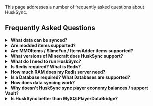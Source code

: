 This page addresses a number of frequently asked questions about HuskSync.

## Frequently Asked Questions

<details>
<summary>&nbsp;<b>What data can be synced?</b></summary>

HuskSync supports synchronising a wide range of different data elements, each of which can be toggled to your liking. Please check out the [[Sync Features]] page for a full list.

</details>

<details>
<summary>&nbsp;<b>Are modded items supported?</b></summary>

On Fabric, modded items should usually sync as you would expect with HuskSync. Note that mods which store additional data separate from item NBT on each server may not work as expected. Mod developers &mdash; check out the [[Custom Data API]] for information on how to get your mod's data syncing!

On Spigot, if you're running HuskSync on Arclight or similar, please note we will not be able to provide you with support, but have been reported to save & sync correctly with HuskSync v3.x+.

Please note we cannot guarantee compatibility with everything &mdash; test thoroughly!

</details>

<details>
<summary>&nbsp;<b>Are MMOItems / SlimeFun / ItemsAdder items supported?</b></summary>

These custom item Spigot plugins should work as expected provided they inject data into item NBT in a standard way.

Please note we cannot guarantee compatibility with everything &mdash; test thoroughly!

</details>

<details>
<summary>&nbsp;<b>What versions of Minecraft does HuskSync support?</b></summary>

Check the [[Compatibility]] table. In addition to the latest release of Minecraft, the latest version of HuskSync will support specific older versions based on popularity and mod support.

If your server's version of Minecraft isn't supported by the latest release, there's plenty of older, stable versions of HuskSync you can download, though note support for these versions will be limited.

</details>

<details>
<summary>&nbsp;<b>What do I need to run HuskSync?</b></summary>

See the [Requirements](setup#requirements) section under Setup.

You need a [[Database]] server, a [[Redis]] server, and [compatible Minecraft servers](compatibility).

</details>

<details>
<summary>&nbsp;<b>Is Redis required? What is Redis?</b></summary>

Yes, HuskSync requires a [[Redis]] server **in addition to a [[Database]] server** to operate.

Redis is an in-memory database server used for caching data at scale and sending messages across a network. You have a Redis server in a similar fashion to the way you have a MySQL database server. If you're using a Minecraft hosting company, you'll want to contact their support and ask if they offer Redis. If you're looking for a host, I have a list of some popular hosts and whether they support Redis [available to view here.](https://william278.net/docs/website/redis-hosts)

For more information, check our [Redis setup instructions](redis).

</details>

<details>
<summary>&nbsp;<b>How much RAM does my Redis server need?</b></summary>

We recommend your Redis server has 1GB of RAM, and that your Redis server is installed locally (on the same server as your game servers, or at least on the server running your Velocity/BungeeCord/Waterfall proxy).

</details>

<details>
<summary>&nbsp;<b>Is a Database required? What Databases are supported?</b></summary>

Yes. HuskSync requires both a [[Database]] server and a [[Redis]] server to operate.

HuskSync supports the following database types:
* MySQL v8.0+
* MariaDB v5.0+
* PostgreSQL
* MongoDB

</details>

<details>
<summary>&nbsp;<b>How does data syncing work?</b></summary>

HuskSync makes use of both MySQL and Redis for optimal data synchronization. You have the option of using one of two [[Sync Modes]], which synchronize data between servers (`DELAY` or `LOCKSTEP`)

When a user changes servers, in addition to data being saved to MySQL, it is also cached via the Redis server with a temporary expiry key. When changing servers, the receiving server detects the key and sets the user data from Redis. When a player rejoins the network, the system fetches the last-saved data snapshot from the MySQL Database.

This approach is able to dramatically improve both synchronization performance and reliability. A few other techniques are used to optimize this process, such as compressing the serialized user data json using Snappy.

</details>

<details>
<summary>&nbsp;<b>Why doesn't HuskSync sync player economy balances / support Vault?</b></summary>

This is a very common request, but there's a good reason why HuskSync does not support this.

Vault is a plugin that provides a common API for developers to do two things:

1. Developers can _implement_ Vault to create economy plugins
2. Developers can _target_ Vault to modify and check economy balances without having to write code to hook into individual economy plugins

In essence, Vault is beneficial as it allows developers to write less code. A developer only needs to write code that targets the Vault API when you need to do stuff with player economy balances.

_Vault itself, however, is not an Economy plugin_. The developers of Economy plugins that _implement_ are responsible for writing the implementation code and database systems for creating player economy accounts and updating balances. By extension, this also means it is the responsibility of Economy plugin developers to implement Vault's API in a way that allows that data to be synchronized cross-server; Vault itself does not contain API for doing so.

Most Economy plugins do not support doing this, however, as cross-server support isn't (and historically hasn't) been a priority. _MySQLPlayerDataBridge_ allows you to workaround this and synchronize Vault balances &mdash; but as detailed above, since Vault itself is not an economy plugin, the way this works is MySQLPlayerDataBridge has to provide and continually maintain a bespoke laundry list of manual, individual hooks and tweaks for both Economy plugins that _implement_ Vault and other plugins that _target_ Vault.

Implementing a similar system in HuskSync would considerably increase the size of the codebase, lengthen update times, and decrease overall system stability. The much better solution is to use an Economy plugin that _implements_ Vault in a way that works cross-server.

Indeed, there exist economy plugins &mdash; such as [XConomy](https://github.com/YiC200333/XConomy) and [RedisEconomy](https://github.com/Emibergo02/RedisEconomy) which do just this, and this is my recommended solution. Need to move from an incompatible Economy plugin? Vault provides methods for transferring balances between Economy plugins (`/vault-convert`).
</details>

<details>
<summary>&nbsp;<b>Is HuskSync better than MySQLPlayerDataBridge?</b></summary>

I can't provide a fair answer to this question! What I can say is that your mileage will of course vary. 

The performance improvements offered by HuskSync's synchronization method will depend on your network environment and the economies of scale that come with your player count. In terms of featureset, HuskSync does feature greater rollback and snapshot backup/management features if this is something you are looking for.

</details>
